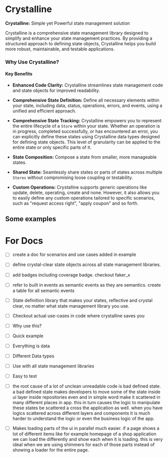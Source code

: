 # Crystalline

**Crystalline:** Simple yet Powerful state management solution

Crystalline is a comprehensive state management library designed to simplify and enhance your state management practices. By providing a structured approach to defining state objects, Crystalline helps you build more robust, maintainable, and testable applications.

### Why Use Crystalline?

#### Key Benefits

- **Enhanced Code Clarity:** Crystalline streamlines state management code and state objects for improved readability.

- **Comprehensive State Definition:** Define all necessary elements within your state, including data, status, operations, errors, and events, using a unified and efficient approach.

- **Comprehensive State Tracking:** Crystalline empowers you to represent the entire lifecycle of a `Store` within your state. Whether an operation is in progress, completed successfully, or has encountered an error, you can explicitly define these states using Crystalline data types designed for defining state objects. This level of granularity can be applied to the entire state or only specific parts of it.

- **State Composition:** Compose a state from smaller, more manageable states.

- **Shared State:** Seamlessly share states or parts of states across multiple `Stores` without compromising loose coupling or testability.

- **Custom Operations:** Crystalline supports generic operations like update, delete, operating, create and none. However, it also allows you to easily define any custom operations tailored to specific scenarios, such as "request access right", "apply coupon" and so forth.

## Some examples

# For Docs

- [ ] create a doc for scenarios and use cases added in example

- [ ] define crystal-clear state objects across all state management libraries.

- [ ] add badges including coverage badge. checkout faker_x
- [ ] refer to built in events as semantic events as they are semantics. create a table for all semantic events

- [ ] State definition library that makes your states, reflective and crystal clear, no matter what state management library you use.

- [ ] Checkout actual use-cases in code where crystalline saves you

- [ ] Why use this?

- [ ] Quick example

- [ ] Everything is data

- [ ] Different Data types

- [ ] Use with all state management libraries

- [ ] Easy to test

- [ ] the root cause of a lot of unclean unreadable code is bad defined state. a bad defined state makes developers to move some of the state inside ui layer inside repositories even and in simple word make it scattered in many different places in app. this in turn causes the logic to manipulate these states be scattered a cross the application as well. when you have logics scattered across different layers and components it is much harder to understand the logic or even the business logic of the app.

- [ ] Makes loading parts of the ui in parallel much easier. if a page shows a lot of different items like for example homepage of a shop application we can load the differently and show each when it is loading. this is very ideal when we are using shimmers for each of those parts instead of showing a loader for the entire page.
